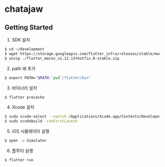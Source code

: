 # chatajaw

## Getting Started

1. SDK 설치

```bash
$ cd ~/development
$ wget https://storage.googleapis.com/flutter_infra/releases/stable/macos/flutter_macos_v1.12.13+hotfix.8-stable.zip
$ unzip ./flutter_macos_v1.12.13+hotfix.8-stable.zip
```

2. path 에 추가

```bash
$ export PATH="$PATH:`pwd`/flutter/bin"
```

3. 바이너리 설치

```bash
$ flutter precache
```

4. Xcode 설치

```bash
$ sudo xcode-select --switch /Applications/Xcode.app/Contents/Developer
$ sudo xcodebuild -runFirstLaunch
```

5. iOS 시뮬레이터 실행

```bash
$ open -a Simulator
```

6. 플루터 실행

```bash
$ flutter run
```
